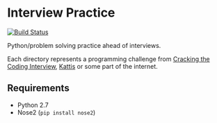 # Interview Practice

[![Build Status](https://travis-ci.org/kittsville/Interview.svg?branch=master)](https://travis-ci.org/kittsville/Interview)

Python/problem solving practice ahead of interviews.

Each directory represents a programming challenge from [Cracking the Coding Interview](https://www.amazon.co.uk/dp/0984782850/), [Kattis](https://open.kattis.com/) or some part of the internet.

## Requirements

- Python 2.7
- Nose2 (`pip install nose2`)

